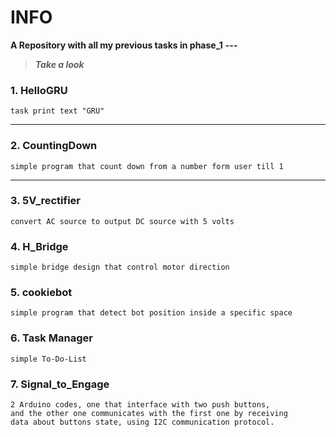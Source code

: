 # INFO
**A Repository with all my previous tasks in phase_1** **---** 
> ***Take a look*** 

### 1. HelloGRU
```
task print text "GRU"
```
---
### 2. CountingDown
```
simple program that count down from a number form user till 1  
```
---
### 3. 5V_rectifier
```
convert AC source to output DC source with 5 volts
```
### 4. H_Bridge
```
simple bridge design that control motor direction
```
### 5. cookiebot
```
simple program that detect bot position inside a specific space
```
### 6. Task Manager
```
simple To-Do-List 
```
### 7. Signal_to_Engage
```
2 Arduino codes, one that interface with two push buttons,
and the other one communicates with the first one by receiving
data about buttons state, using I2C communication protocol.
```

